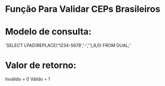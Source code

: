 # Função Para Validar CEPs Brasileiros

# Modelo de consulta:
'SELECT LPAD(REPLACE('1234-5678','-',''),8,0) FROM DUAL;'

# Valor de retorno:
Inválido = 0
Válido = 1
